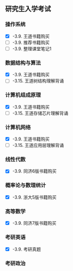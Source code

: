 
## 研究生入学考试

### 操作系统

- [x] -3.9. 王道书籍购买
- [ ] -3.9. 推荐书籍购买
- [ ] -3.9. 整理课堂笔记1

### 数据结构与算法

- [x] -3.9. 王道书籍购买
- [ ] -3.15. 王道树结构理解背诵

### 计算机组成原理

- [x] -3.9. 王道书籍购买
- [ ] -3.15. 王道存储芯片理解背诵

### 计算机网络

- [x] -3.9. 王道书籍购买
- [ ] -3.15. 王道应用层理解背诵

### 线性代数

- [x] -3.9. 同济6版书籍购买 

### 概率论与数理统计

- [x] -3.9. 浙大5版书籍购买

### 高等数学

- [x] -3.9. 同济7版书籍购买

### 考研英语

- [x] -3.9. 考研真题

### 考研政治
